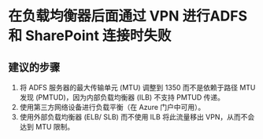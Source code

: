 <properties
    pageTitle="在负载均衡器后面通过 VPN 进行ADFS 和 SharePoint 连接时失败"
    description="在负载均衡器后面通过 VPN 进行ADFS 和 SharePoint 连接时失败"
    service="microsoft.network"
    resource="loadbalancers"
    authors="radwiv"
    displayOrder="2"
    selfHelpType="resource"
    supportTopicIds=""
    resourceTags=""
    productPesIds=""
    cloudEnvironments="public"
/>


# <a name="adfs--sharepoint-connections-fail-behind-load-balancer-over-vpn"></a>在负载均衡器后面通过 VPN 进行ADFS 和 SharePoint 连接时失败

## <a name="recommended-steps"></a>**建议的步骤**
1.  将 ADFS 服务器的最大传输单元 (MTU) 调整到 1350 而不是依赖于路径 MTU 发现 (PMTUD)，因为内部负载均衡器 (ILB) 不支持 PMTUD 传递。
2.  使用第三方网络设备进行负载平衡（在 Azure 门户中可用）。
3.  使用外部负载均衡器 (ELB/ SLB) 而不使用 ILB 将此流量移出 VPN，从而不会达到 MTU 限制。



<!--HONumber=Dec16_HO3-->


